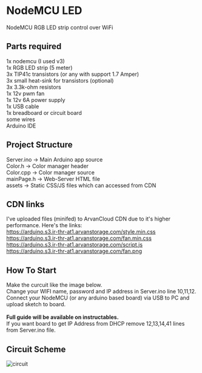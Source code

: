# NodeMCU LED
NodeMCU RGB LED strip control over WiFi

## Parts required
1x nodemcu (I used v3)<br>
1x RGB LED strip (5 meter)<br>
3x TIP41c transistors (or any with support 1.7 Amper)<br>
3x small heat-sink for transistors (optional)<br>
3x 3.3k-ohm resistors<br>
1x 12v pwm fan<br>
1x 12v 6A power supply<br>
1x USB cable<br>
1x breadboard or circuit board<br>
some wires<br>
Arduino IDE

## Project Structure
Server.ino	-> Main Arduino app source<br>
Color.h			-> Color manager header<br>
Color.cpp		-> Color manager source<br>
mainPage.h	-> Web-Server HTML file<br>
assets			-> Static CSS/JS files which can accessed from CDN<br>

## CDN links
I've uploaded files (minifed) to ArvanCloud CDN due to it's higher performance. Here's the links:<br>
https://arduino.s3.ir-thr-at1.arvanstorage.com/style.min.css<br>
https://arduino.s3.ir-thr-at1.arvanstorage.com/fan.min.css<br>
https://arduino.s3.ir-thr-at1.arvanstorage.com/script.js<br>
https://arduino.s3.ir-thr-at1.arvanstorage.com/fan.png

## How To Start
Make the curcuit like the image below.<br>
Change your WIFI name, password and IP address in Server.ino line 10,11,12.<br>
Connect your NodeMCU (or any arduino based board) via USB to PC and upload sketch to board.<br>
<br>
<strong>Full guide will be available on instructables.</strong><br>
If you want board to get IP Address from DHCP remove 12,13,14,41 lines from Server.ino file.

## Circuit Scheme
![circuit](https://raw.githubusercontent.com/Kazem-ma79/nodemcu-led/main/git-files/NodeMCU-LED.png)
